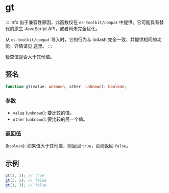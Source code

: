 # gt

::: info
出于兼容性原因，此函数仅在 `es-toolkit/compat` 中提供。它可能具有替代的原生 JavaScript API，或者尚未完全优化。

从 `es-toolkit/compat` 导入时，它的行为与 lodash 完全一致，并提供相同的功能，详情请见 [这里](../../../compatibility.md)。
:::

检查值是否大于其他值。

## 签名

```typescript
function gt(value: unknown, other: unknown): boolean;
```

### 参数

- `value` (`unknown`): 要比较的值。
- `other` (`unknown`): 要比较的另一个值。

### 返回值

(`boolean`): 如果值大于其他值，则返回 `true`，否则返回 `false`。

## 示例

```typescript
gt(3, 1); // true
gt(3, 3); // false
gt(1, 3); // false
```
